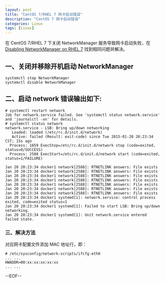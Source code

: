 ```yaml
---
layout: post
title: "CentOS 7/RHEL 7 网卡启动错误"
description: "CentOS 7 网卡启动错误"
categories: Linux
tags: [Linux]
---
```


在 CentOS 7/RHEL 7 下关闭 NetworkManager 服务导致网卡启动失败，在 [Disabling NetworkManager on RHEL 7](http://superuser.com/questions/782083/disabling-networkmanager-on-rhel-7) 找到相同问题并解决。

## 一、关闭并移除开机启动 NetworkManager

```
systemctl stop NetworkManager
systemctl disable NetworkManager
```

## 二、启动 network 错误输出如下:

```
# systemctl restart network
Job for network.service failed. See 'systemctl status network.service' and 'journalctl -xn' for details.
# systemctl status network
network.service - LSB: Bring up/down networking
   Loaded: loaded (/etc/rc.d/init.d/network)
   Active: failed (Result: exit-code) since Tue 2015-01-20 20:23:34 CST; 15s ago
  Process: 1659 ExecStop=/etc/rc.d/init.d/network stop (code=exited, status=0/SUCCESS)
  Process: 2588 ExecStart=/etc/rc.d/init.d/network start (code=exited, status=1/FAILURE)

Jan 20 20:23:34 docker1 network[2588]: RTNETLINK answers: File exists
Jan 20 20:23:34 docker1 network[2588]: RTNETLINK answers: File exists
Jan 20 20:23:34 docker1 network[2588]: RTNETLINK answers: File exists
Jan 20 20:23:34 docker1 network[2588]: RTNETLINK answers: File exists
Jan 20 20:23:34 docker1 network[2588]: RTNETLINK answers: File exists
Jan 20 20:23:34 docker1 network[2588]: RTNETLINK answers: File exists
Jan 20 20:23:34 docker1 network[2588]: RTNETLINK answers: File exists
Jan 20 20:23:34 docker1 systemd[1]: network.service: control process exited, code=exited status=1
Jan 20 20:23:34 docker1 systemd[1]: Failed to start LSB: Bring up/down networking.
Jan 20 20:23:34 docker1 systemd[1]: Unit network.service entered failed state.
```

### 三、解决方法

对应网卡配置文件添加 MAC 地址行，即：

```
# /etc/sysconfig/network-scripts/ifcfg-eth0 
... ...
HWADDR=00:xx:xx:xx:xx:xx
... ...
```

--EOF--
